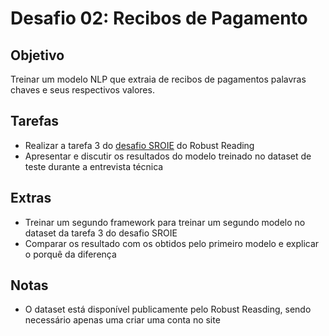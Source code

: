 # Desafio 02: Recibos de Pagamento

## Objetivo

Treinar um modelo NLP que extraia de recibos de pagamentos palavras chaves e seus respectivos valores.

## Tarefas

- Realizar a tarefa 3 do [desafio SROIE](https://rrc.cvc.uab.es/?ch=13&com=tasks) do Robust Reading
- Apresentar e discutir os resultados do modelo treinado no dataset de teste durante a entrevista técnica 

## Extras

- Treinar um segundo framework para treinar um segundo modelo no dataset da tarefa 3 do desafio SROIE 
- Comparar os resultado com os obtidos pelo primeiro modelo e explicar o porquê da diferença

## Notas

- O dataset está disponível publicamente pelo Robust Reasding, sendo necessário apenas uma criar uma conta no site
